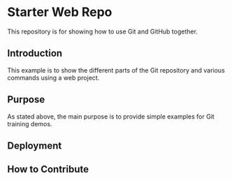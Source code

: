 # Starter Web Repo

This repository is for showing how to use Git and GitHub together.

## Introduction
This example is to show the different parts of the Git repository and various commands using a web project.

## Purpose

As stated above, the main purpose is to provide simple examples for Git training demos.

## Deployment

## How to Contribute
